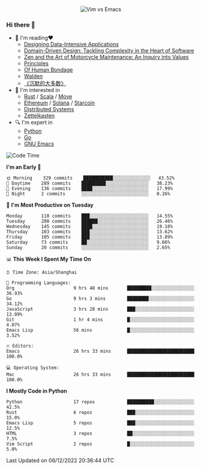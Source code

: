<p align="center">
    <img src="https://gist.githubusercontent.com/coldnight/e696baffb094e71c96cb302118878eae/raw/40ea5053a6f66cc65f90f437e4173497da225958/banner.gif" alt="Vim vs Emacs" />
</p>

### Hi there 👋

- 📖 I'm reading❤️
    + [Designing Data-Intensive Applications](https://www.oreilly.com/library/view/designing-data-intensive-applications/9781491903063/)
    + [Domain-Driven Design: Tackling Complexity in the Heart of Software](https://www.dddcommunity.org/book/evans_2003/)
    + [Zen and the Art of Motorcycle Maintenance: An Inquiry into Values](https://en.wikipedia.org/wiki/Zen_and_the_Art_of_Motorcycle_Maintenance)
    + [Principles](https://www.principles.com/)
    + [Of Human Bondage](https://en.wikipedia.org/wiki/Of_Human_Bondage)
    + [Walden](https://en.wikipedia.org/wiki/Walden)
    + [《沉默的大多数》](https://en.wikipedia.org/wiki/Silent_majority)
- 🌱 I'm interested in
    + [Rust](https://www.rust-lang.org/) / [Scala](https://www.scala-lang.org/) / [Move](https://github.com/move-language/move/)
    + [Ethereum](https://ethereum.org/en/) / [Solana](https://solana.com/) / [Starcoin](https://github.com/starcoinorg/starcoin)
	+ [Distributed Systems](https://www.linuxzen.com/notes/topics/20200320174417_%E5%88%86%E5%B8%83%E5%BC%8F/)
	+ [Zettelkasten](https://www.linuxzen.com/notes/notes/20220120080920-slip_box/)
- 🔍 I'm expert in
    + [Python](https://www.python.org/)
    + [Go](https://go.dev/)
    + [GNU Emacs](https://www.gnu.org/software/emacs/)

<!--START_SECTION:waka-->
![Code Time](http://img.shields.io/badge/Code%20Time-1%2C769%20hrs-blue)

**I'm an Early 🐤** 

```text
🌞 Morning    329 commits    ███████████░░░░░░░░░░░░░░   43.52% 
🌆 Daytime    289 commits    █████████░░░░░░░░░░░░░░░░   38.23% 
🌃 Evening    136 commits    ████░░░░░░░░░░░░░░░░░░░░░   17.99% 
🌙 Night      2 commits      ░░░░░░░░░░░░░░░░░░░░░░░░░   0.26%

```
📅 **I'm Most Productive on Tuesday** 

```text
Monday       110 commits    ███░░░░░░░░░░░░░░░░░░░░░░   14.55% 
Tuesday      200 commits    ██████░░░░░░░░░░░░░░░░░░░   26.46% 
Wednesday    145 commits    ████░░░░░░░░░░░░░░░░░░░░░   19.18% 
Thursday     103 commits    ███░░░░░░░░░░░░░░░░░░░░░░   13.62% 
Friday       105 commits    ███░░░░░░░░░░░░░░░░░░░░░░   13.89% 
Saturday     73 commits     ██░░░░░░░░░░░░░░░░░░░░░░░   9.66% 
Sunday       20 commits     ░░░░░░░░░░░░░░░░░░░░░░░░░   2.65%

```


📊 **This Week I Spent My Time On** 

```text
⌚︎ Time Zone: Asia/Shanghai

💬 Programming Languages: 
Org                      9 hrs 48 mins       █████████░░░░░░░░░░░░░░░░   36.93% 
Go                       9 hrs 3 mins        ████████░░░░░░░░░░░░░░░░░   34.12% 
JavaScript               3 hrs 28 mins       ███░░░░░░░░░░░░░░░░░░░░░░   13.09% 
Git                      1 hr 4 mins         █░░░░░░░░░░░░░░░░░░░░░░░░   4.07% 
Emacs Lisp               56 mins             █░░░░░░░░░░░░░░░░░░░░░░░░   3.52%

🔥 Editors: 
Emacs                    26 hrs 33 mins      █████████████████████████   100.0%

💻 Operating System: 
Mac                      26 hrs 33 mins      █████████████████████████   100.0%

```

**I Mostly Code in Python** 

```text
Python                   17 repos            ██████████░░░░░░░░░░░░░░░   42.5% 
Rust                     6 repos             ███░░░░░░░░░░░░░░░░░░░░░░   15.0% 
Emacs Lisp               5 repos             ███░░░░░░░░░░░░░░░░░░░░░░   12.5% 
HTML                     3 repos             ██░░░░░░░░░░░░░░░░░░░░░░░   7.5% 
Vim Script               2 repos             █░░░░░░░░░░░░░░░░░░░░░░░░   5.0%

```



 Last Updated on 06/12/2022 20:36:44 UTC
<!--END_SECTION:waka-->
